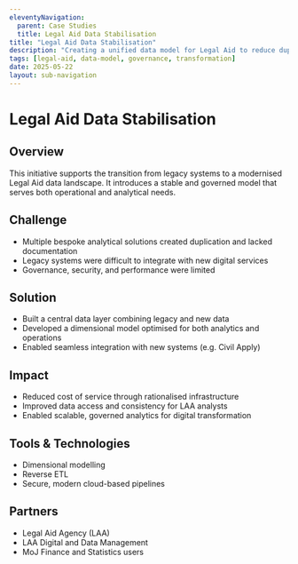 ```yaml
---
eleventyNavigation:
  parent: Case Studies
  title: Legal Aid Data Stabilisation
title: "Legal Aid Data Stabilisation"
description: "Creating a unified data model for Legal Aid to reduce duplication, improve governance, and enable transformation."
tags: [legal-aid, data-model, governance, transformation]
date: 2025-05-22
layout: sub-navigation
---
```


# Legal Aid Data Stabilisation

## Overview
This initiative supports the transition from legacy systems to a modernised Legal Aid data landscape. It introduces a stable and governed model that serves both operational and analytical needs.

## Challenge
- Multiple bespoke analytical solutions created duplication and lacked documentation
- Legacy systems were difficult to integrate with new digital services
- Governance, security, and performance were limited

## Solution
- Built a central data layer combining legacy and new data
- Developed a dimensional model optimised for both analytics and operations
- Enabled seamless integration with new systems (e.g. Civil Apply)

## Impact
- Reduced cost of service through rationalised infrastructure
- Improved data access and consistency for LAA analysts
- Enabled scalable, governed analytics for digital transformation

## Tools & Technologies
- Dimensional modelling
- Reverse ETL
- Secure, modern cloud-based pipelines

## Partners
- Legal Aid Agency (LAA)
- LAA Digital and Data Management
- MoJ Finance and Statistics users
